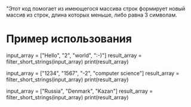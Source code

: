"Этот код помогает из имеющегося массива строк формирует новый массив из строк, длина которых меньше, либо равна 3 символам. 
# Пример использования
input_array = ["Hello", "2", "world", ":-)"]
result_array = filter_short_strings(input_array)
print(result_array)

input_array = ["1234", "1567", "-2", "computer science"]
result_array = filter_short_strings(input_array)
print(result_array)

input_array = ["Russia", "Denmark", "Kazan"]
result_array = filter_short_strings(input_array)
print(result_array)
